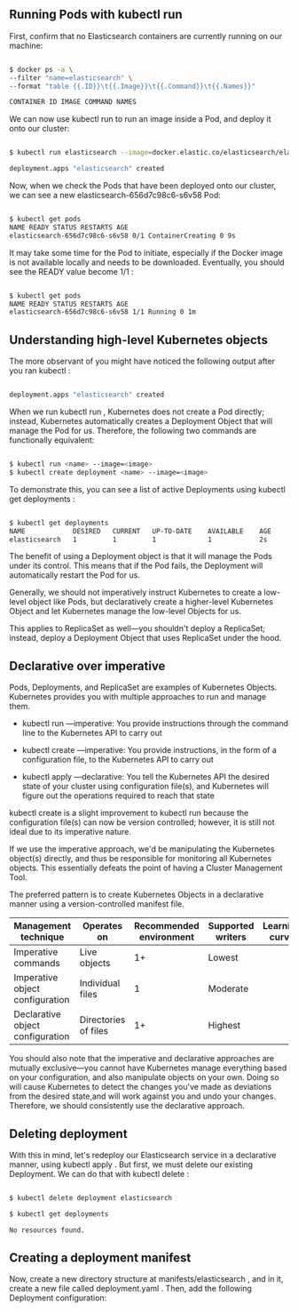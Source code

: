## Running Pods with kubectl run

First, confirm that no Elasticsearch containers are currently running on our machine:

```bash

$ docker ps -a \
--filter "name=elasticsearch" \
--format "table {{.ID}}\t{{.Image}}\t{{.Command}}\t{{.Names}}"

CONTAINER ID IMAGE COMMAND NAMES

```

We can now use kubectl run to run an image inside a Pod, and deploy it onto our cluster:

```bash

$ kubectl run elasticsearch --image=docker.elastic.co/elasticsearch/elasticsearch-oss:6.3.2 --port=9200 --port=9300

deployment.apps "elasticsearch" created

```

Now, when we check the Pods that have been deployed onto our cluster, we can see a new elasticsearch-656d7c98c6-s6v58 Pod:

```bash

$ kubectl get pods
NAME READY STATUS RESTARTS AGE
elasticsearch-656d7c98c6-s6v58 0/1 ContainerCreating 0 9s

```

It may take some time for the Pod to initiate, especially if the Docker image is not available locally and needs to be downloaded. Eventually, you should see the READY value become 1/1 :

```bash

$ kubectl get pods
NAME READY STATUS RESTARTS AGE
elasticsearch-656d7c98c6-s6v58 1/1 Running 0 1m

```

## Understanding high-level Kubernetes objects

The more observant of you might have noticed the following output after you ran kubectl :

```bash

deployment.apps "elasticsearch" created

```

When we run kubectl run , Kubernetes does not create a Pod directly; instead, Kubernetes automatically creates a Deployment Object that will manage the Pod for us. Therefore, the following two commands are functionally equivalent:

```bash

$ kubectl run <name> --image=<image>
$ kubectl create deployment <name> --image=<image>

```

To demonstrate this, you can see a list of active Deployments using kubectl get deployments :

```bash

$ kubectl get deployments
NAME            DESIRED   CURRENT   UP-TO-DATE    AVAILABLE    AGE
elasticsearch   1         1         1             1            2s

```

The benefit of using a Deployment object is that it will manage the Pods under its control. This means that if the Pod fails, the Deployment will automatically restart the Pod for us.

Generally, we should not imperatively instruct Kubernetes to create a low-level object like Pods, but declaratively create a higher-level Kubernetes Object and let Kubernetes manage the low-level Objects for us.

This applies to ReplicaSet as well—you shouldn't deploy a ReplicaSet; instead, deploy a Deployment Object that uses ReplicaSet under the hood.

## Declarative over imperative

Pods, Deployments, and ReplicaSet are examples of Kubernetes Objects. Kubernetes provides you with multiple approaches to run and manage them.

* kubectl run —imperative: You provide instructions through the command line to the Kubernetes API to carry out

* kubectl create —imperative: You provide instructions, in the form of a configuration file, to the Kubernetes API to carry out 

* kubectl apply —declarative: You tell the Kubernetes API the desired state of your cluster using configuration file(s), and Kubernetes will figure out the operations required to reach that state

kubectl create is a slight improvement to kubectl run because the configuration file(s) can now be version controlled; however, it is still not ideal due to its imperative nature.

If we use the imperative approach, we'd be manipulating the Kubernetes object(s) directly, and thus be responsible for monitoring all Kubernetes objects. This essentially defeats the point of having a Cluster Management Tool.

The preferred pattern is to create Kubernetes Objects in a declarative manner using a version-controlled manifest file.

|Management technique             |Operates on         | Recommended environment | Supported writers | Learning curve |
|---------------------------------|--------------------|-------------------------|-------------------|----------------|
|Imperative commands              |Live objects        |1+                       |Lowest             |
|Imperative object configuration  |Individual files    |1                        |Moderate           |
|Declarative object configuration |Directories of files|1+                       |Highest            |

You should also note that the imperative and declarative approaches are mutually exclusive—you cannot have Kubernetes manage everything based on your configuration, and also manipulate objects on your own. Doing so will cause Kubernetes to detect the changes you've made as deviations from the desired state,and will work against you and undo your changes. Therefore, we should consistently use the declarative approach.

## Deleting deployment

With this in mind, let's redeploy our Elasticsearch service in a declarative manner, using kubectl apply . But first, we must delete our existing Deployment. We can do that with kubectl delete :

```bash

$ kubectl delete deployment elasticsearch

$ kubectl get deployments

No resources found.

```

## Creating a deployment manifest

Now, create a new directory structure at manifests/elasticsearch , and in it, create a new file called deployment.yaml . Then, add the following Deployment configuration:

```yaml



```